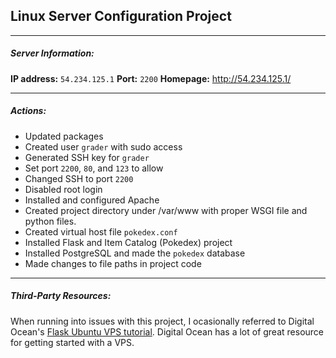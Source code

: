 ## Linux Server Configuration Project


-----

##### Server Information:
**IP address:** `54.234.125.1`
**Port:** `2200`
**Homepage:** http://54.234.125.1/


-----


##### Actions:
* Updated packages
* Created user `grader` with sudo access
* Generated SSH key for `grader`
* Set port `2200`, `80`, and `123` to allow
* Changed SSH to port `2200`
* Disabled root login
* Installed and configured Apache
* Created project directory under /var/www with proper WSGI file and python files.
* Created virtual host file `pokedex.conf`
* Installed Flask and Item Catalog (Pokedex) project
* Installed PostgreSQL and made the `pokedex` database
* Made changes to file paths in project code


-----


##### Third-Party Resources:
When running into issues with this project, I ocasionally referred to Digital Ocean's [Flask Ubuntu VPS tutorial](https://www.digitalocean.com/community/tutorials/how-to-deploy-a-flask-application-on-an-ubuntu-vps). Digital Ocean has a lot of great resource for getting started with a VPS.
